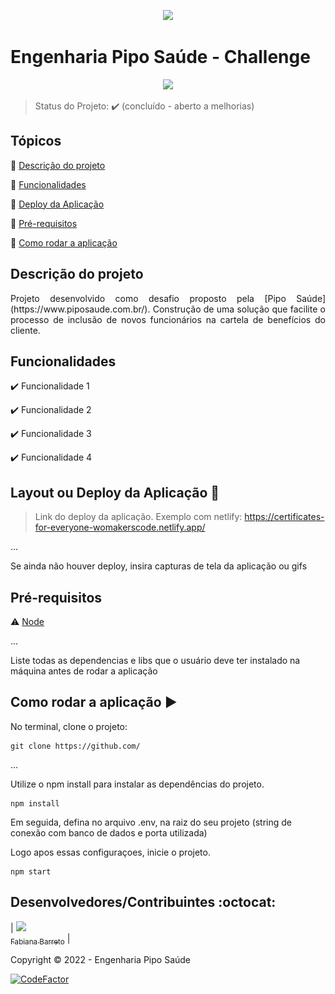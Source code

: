 <p align='center'>
  <img src='./src/assets/Logo – Pipo Saúde.svg'/> 
</p>

<p align='center'>

   # Engenharia Pipo Saúde - Challenge
</p>

<p align='center'>

  <img src="http://img.shields.io/static/v1?label=STATUS&message=CONCLUIDO&color=GREEN&style=for-the-badge"/>
</p>

> Status do Projeto: :heavy_check_mark: (concluído - aberto a melhorias)
## Tópicos

:small_blue_diamond: [Descrição do projeto](#descrição-do-projeto)

:small_blue_diamond: [Funcionalidades](#funcionalidades)

:small_blue_diamond: [Deploy da Aplicação](#deploy-da-aplicação-dash)

:small_blue_diamond: [Pré-requisitos](#pré-requisitos)

:small_blue_diamond: [Como rodar a aplicação](#como-rodar-a-aplicação-arrow_forward)

## Descrição do projeto 

<p align="justify">
  Projeto desenvolvido como desafio proposto pela [Pipo Saúde](https://www.piposaude.com.br/). 
Construção de uma solução que facilite o processo de inclusão de novos funcionários na cartela de benefícios do cliente.
</p>

## Funcionalidades

:heavy_check_mark: Funcionalidade 1  

:heavy_check_mark: Funcionalidade 2  

:heavy_check_mark: Funcionalidade 3  

:heavy_check_mark: Funcionalidade 4  

## Layout ou Deploy da Aplicação :dash:

> Link do deploy da aplicação. Exemplo com netlify: https://certificates-for-everyone-womakerscode.netlify.app/

... 

Se ainda não houver deploy, insira capturas de tela da aplicação ou gifs

## Pré-requisitos

:warning: [Node](https://nodejs.org/en/download/)

...

Liste todas as dependencias e libs que o usuário deve ter instalado na máquina antes de rodar a aplicação 

## Como rodar a aplicação :arrow_forward:

No terminal, clone o projeto: 

```
git clone https://github.com/
```

... 

Utilize o npm install para instalar as dependências do projeto.

 ```
npm install

```
Em seguida, defina no arquivo .env, na raiz do seu projeto (string de conexão com banco de dados e porta utilizada)

Logo apos essas configuraçoes, inicie o projeto.

```
npm start

```

## Desenvolvedores/Contribuintes :octocat:

| [<img src="https://avatars.githubusercontent.com/u/39680930?v=4" width=115><br><sub>Fabiana Barreto</sub>](https://github.com/fabifelicia) |

Copyright :copyright: 2022 - Engenharia Pipo Saúde

[![CodeFactor](https://www.codefactor.io/repository/github/fabifelicia/case-pipo/badge)](https://www.codefactor.io/repository/github/fabifelicia/case-pipo)